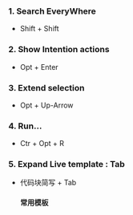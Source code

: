 ### 1. Search EveryWhere    
- Shift + Shift

### 2. Show Intention actions    

- Opt + Enter

### 3. Extend selection   
- Opt + Up-Arrow

### 4. Run...
- Ctr + Opt + R

### 5. Expand Live template : Tab
- 代码块简写 + Tab 
  #### 常用模板
  
  
